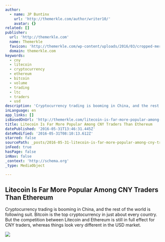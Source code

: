 ```yaml
---
author:
  - name: JP Buntinx
    url: 'http://themerkle.com/author/writer10/'
    avatar: {}
related: []
publisher:
  url: 'http://themerkle.com'
  name: Themerkle
  favicon: 'http://themerkle.com/wp-content/uploads/2016/03/cropped-merkle-white-1-192x192.png'
  domain: themerkle.com
keywords:
  - cny
  - litecoin
  - cryptocurrency
  - ethereum
  - bitcoin
  - volume
  - trading
  - ltc
  - traders
  - usd
description: 'Cryptocurrency trading is booming in China, and the rest of the world is following suit. Bitcoin is the top cryptocurrency in just about every country. But the competition between Litecoin and Ethereum is still in full effect for CNY traders, whereas things look very different in the USD market.'
inLanguage: en
app_links: []
isBasedOnUrl: 'http://themerkle.com/litecoin-is-far-more-popular-among-cny-traders-than-ethereum/'
title: Litecoin Is Far More Popular Among CNY Traders Than Ethereum
datePublished: '2016-05-31T13:46:31.445Z'
dateModified: '2016-05-31T08:10:13.612Z'
starred: false
sourcePath: _posts/2016-05-31-litecoin-is-far-more-popular-among-cny-traders-than-ethereum.md
inFeed: true
hasPage: false
inNav: false
_context: 'http://schema.org'
_type: MediaObject

---
```

<article style=""><h1>Litecoin Is Far More Popular Among CNY Traders Than Ethereum</h1><p>Cryptocurrency trading is booming in China, and the rest of the world is following suit. Bitcoin is the top cryptocurrency in just about every country. But the competition between Litecoin and Ethereum is still in full effect for CNY traders, whereas things look very different in the USD market.</p><img src="http://themerkle.com/wp-content/uploads/2016/05/Litecoin.jpg" /></article>